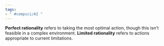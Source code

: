 ```yaml
---
tags:
- " #compsci/AI "
---
```


**Perfect rationality** refers to taking the most optimal action, though this isn't feasible in a complex environment. **Limited rationality** refers to actions appropriate to current limitations. <!--SR:!2023-12-24,214,270!2023-10-08,89,270-->